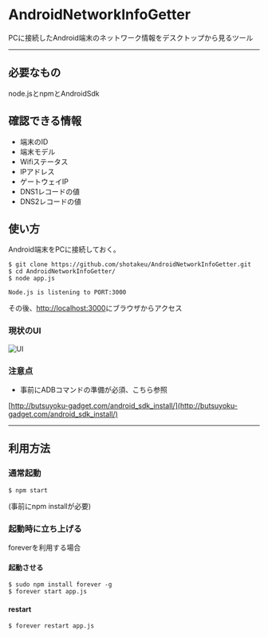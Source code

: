 # AndroidNetworkInfoGetter

PCに接続したAndroid端末のネットワーク情報をデスクトップから見るツール

------------------------------

## 必要なもの

node.jsとnpmとAndroidSdk

## 確認できる情報

* 端末のID
* 端末モデル
* Wifiステータス
* IPアドレス
* ゲートウェイIP
* DNS1レコードの値
* DNS2レコードの値

## 使い方

Android端末をPCに接続しておく。

```
$ git clone https://github.com/shotakeu/AndroidNetworkInfoGetter.git
$ cd AndroidNetworkInfoGetter/
$ node app.js 

Node.js is listening to PORT:3000
```

その後、[http://localhost:3000](http://localhost:3000/)にブラウザからアクセス

### 現状のUI
![UI](http://takelab.sub.jp/wp-content/uploads/スクリーンショット-2017-09-17-10.32.29.png "UI")

### 注意点
* 事前にADBコマンドの準備が必須、こちら参照

[http://butsuyoku-gadget.com/android_sdk_install/](http://butsuyoku-gadget.com/android_sdk_install/)

------------------------------
## 利用方法
### 通常起動

```
$ npm start
```

(事前にnpm installが必要)


### 起動時に立ち上げる

foreverを利用する場合

#### 起動させる

```
$ sudo npm install forever -g
$ forever start app.js
```

#### restart

```
$ forever restart app.js
```
